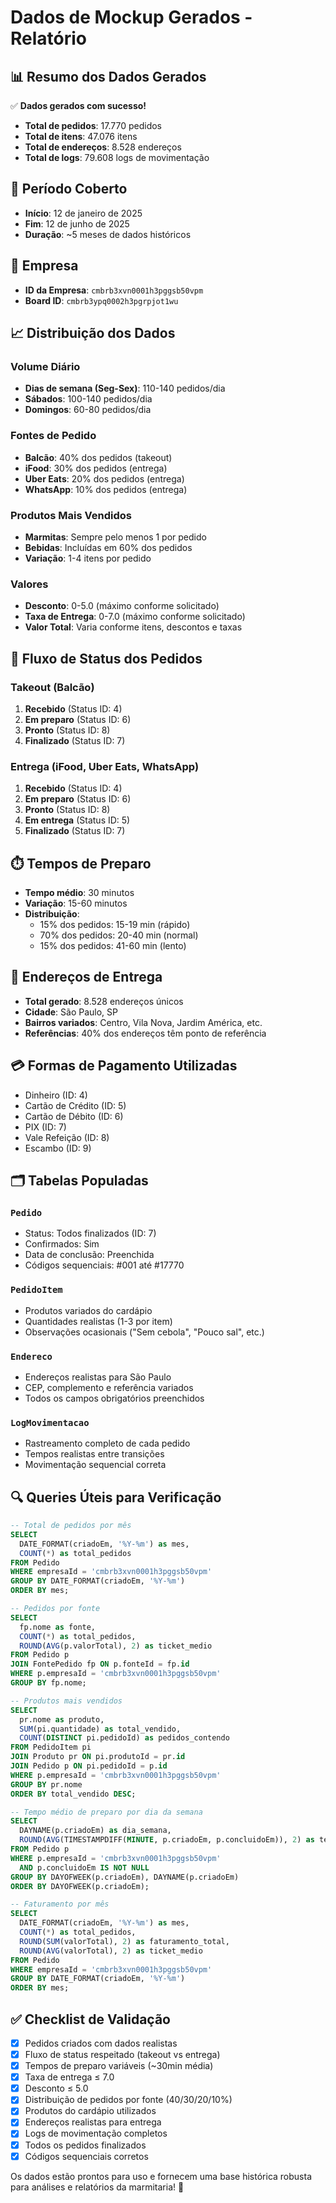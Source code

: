 # Dados de Mockup Gerados - Relatório

## 📊 Resumo dos Dados Gerados

✅ **Dados gerados com sucesso!**

- **Total de pedidos**: 17.770 pedidos
- **Total de itens**: 47.076 itens
- **Total de endereços**: 8.528 endereços
- **Total de logs**: 79.608 logs de movimentação

## 📅 Período Coberto

- **Início**: 12 de janeiro de 2025
- **Fim**: 12 de junho de 2025
- **Duração**: ~5 meses de dados históricos

## 🏢 Empresa

- **ID da Empresa**: `cmbrb3xvn0001h3pggsb50vpm`
- **Board ID**: `cmbrb3ypq0002h3pgrpjot1wu`

## 📈 Distribuição dos Dados

### Volume Diário

- **Dias de semana (Seg-Sex)**: 110-140 pedidos/dia
- **Sábados**: 100-140 pedidos/dia
- **Domingos**: 60-80 pedidos/dia

### Fontes de Pedido

- **Balcão**: 40% dos pedidos (takeout)
- **iFood**: 30% dos pedidos (entrega)
- **Uber Eats**: 20% dos pedidos (entrega)
- **WhatsApp**: 10% dos pedidos (entrega)

### Produtos Mais Vendidos

- **Marmitas**: Sempre pelo menos 1 por pedido
- **Bebidas**: Incluídas em 60% dos pedidos
- **Variação**: 1-4 itens por pedido

### Valores

- **Desconto**: 0-5.0 (máximo conforme solicitado)
- **Taxa de Entrega**: 0-7.0 (máximo conforme solicitado)
- **Valor Total**: Varia conforme itens, descontos e taxas

## 🔄 Fluxo de Status dos Pedidos

### Takeout (Balcão)

1. **Recebido** (Status ID: 4)
2. **Em preparo** (Status ID: 6)
3. **Pronto** (Status ID: 8)
4. **Finalizado** (Status ID: 7)

### Entrega (iFood, Uber Eats, WhatsApp)

1. **Recebido** (Status ID: 4)
2. **Em preparo** (Status ID: 6)
3. **Pronto** (Status ID: 8)
4. **Em entrega** (Status ID: 5)
5. **Finalizado** (Status ID: 7)

## ⏱️ Tempos de Preparo

- **Tempo médio**: 30 minutos
- **Variação**: 15-60 minutos
- **Distribuição**:
  - 15% dos pedidos: 15-19 min (rápido)
  - 70% dos pedidos: 20-40 min (normal)
  - 15% dos pedidos: 41-60 min (lento)

## 🏪 Endereços de Entrega

- **Total gerado**: 8.528 endereços únicos
- **Cidade**: São Paulo, SP
- **Bairros variados**: Centro, Vila Nova, Jardim América, etc.
- **Referências**: 40% dos endereços têm ponto de referência

## 💳 Formas de Pagamento Utilizadas

- Dinheiro (ID: 4)
- Cartão de Crédito (ID: 5)
- Cartão de Débito (ID: 6)
- PIX (ID: 7)
- Vale Refeição (ID: 8)
- Escambo (ID: 9)

## 🗂️ Tabelas Populadas

### `Pedido`

- Status: Todos finalizados (ID: 7)
- Confirmados: Sim
- Data de conclusão: Preenchida
- Códigos sequenciais: #001 até #17770

### `PedidoItem`

- Produtos variados do cardápio
- Quantidades realistas (1-3 por item)
- Observações ocasionais ("Sem cebola", "Pouco sal", etc.)

### `Endereco`

- Endereços realistas para São Paulo
- CEP, complemento e referência variados
- Todos os campos obrigatórios preenchidos

### `LogMovimentacao`

- Rastreamento completo de cada pedido
- Tempos realistas entre transições
- Movimentação sequencial correta

## 🔍 Queries Úteis para Verificação

```sql
-- Total de pedidos por mês
SELECT
  DATE_FORMAT(criadoEm, '%Y-%m') as mes,
  COUNT(*) as total_pedidos
FROM Pedido
WHERE empresaId = 'cmbrb3xvn0001h3pggsb50vpm'
GROUP BY DATE_FORMAT(criadoEm, '%Y-%m')
ORDER BY mes;

-- Pedidos por fonte
SELECT
  fp.nome as fonte,
  COUNT(*) as total_pedidos,
  ROUND(AVG(p.valorTotal), 2) as ticket_medio
FROM Pedido p
JOIN FontePedido fp ON p.fonteId = fp.id
WHERE p.empresaId = 'cmbrb3xvn0001h3pggsb50vpm'
GROUP BY fp.nome;

-- Produtos mais vendidos
SELECT
  pr.nome as produto,
  SUM(pi.quantidade) as total_vendido,
  COUNT(DISTINCT pi.pedidoId) as pedidos_contendo
FROM PedidoItem pi
JOIN Produto pr ON pi.produtoId = pr.id
JOIN Pedido p ON pi.pedidoId = p.id
WHERE p.empresaId = 'cmbrb3xvn0001h3pggsb50vpm'
GROUP BY pr.nome
ORDER BY total_vendido DESC;

-- Tempo médio de preparo por dia da semana
SELECT
  DAYNAME(p.criadoEm) as dia_semana,
  ROUND(AVG(TIMESTAMPDIFF(MINUTE, p.criadoEm, p.concluidoEm)), 2) as tempo_medio_minutos
FROM Pedido p
WHERE p.empresaId = 'cmbrb3xvn0001h3pggsb50vpm'
  AND p.concluidoEm IS NOT NULL
GROUP BY DAYOFWEEK(p.criadoEm), DAYNAME(p.criadoEm)
ORDER BY DAYOFWEEK(p.criadoEm);

-- Faturamento por mês
SELECT
  DATE_FORMAT(criadoEm, '%Y-%m') as mes,
  COUNT(*) as total_pedidos,
  ROUND(SUM(valorTotal), 2) as faturamento_total,
  ROUND(AVG(valorTotal), 2) as ticket_medio
FROM Pedido
WHERE empresaId = 'cmbrb3xvn0001h3pggsb50vpm'
GROUP BY DATE_FORMAT(criadoEm, '%Y-%m')
ORDER BY mes;
```

## ✅ Checklist de Validação

- [x] Pedidos criados com dados realistas
- [x] Fluxo de status respeitado (takeout vs entrega)
- [x] Tempos de preparo variáveis (~30min média)
- [x] Taxa de entrega ≤ 7.0
- [x] Desconto ≤ 5.0
- [x] Distribuição de pedidos por fonte (40/30/20/10%)
- [x] Produtos do cardápio utilizados
- [x] Endereços realistas para entrega
- [x] Logs de movimentação completos
- [x] Todos os pedidos finalizados
- [x] Códigos sequenciais corretos

Os dados estão prontos para uso e fornecem uma base histórica robusta para análises e relatórios da marmitaria! 🍱
